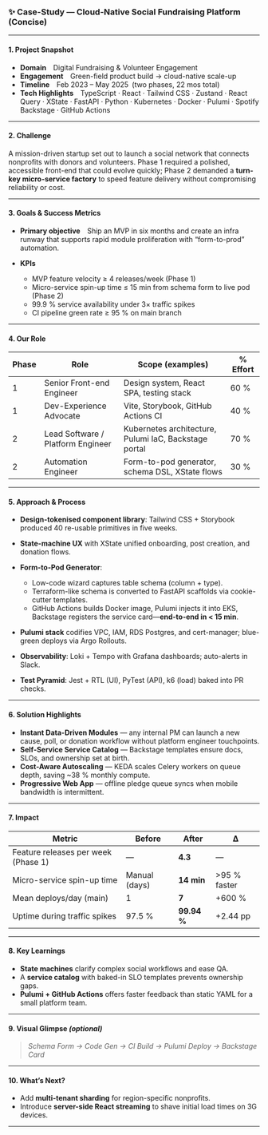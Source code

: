 ### ✨ Case-Study — Cloud-Native Social Fundraising Platform (Concise)

---

#### 1. Project Snapshot

* **Domain**  Digital Fundraising & Volunteer Engagement
* **Engagement**  Green-field product build → cloud-native scale-up
* **Timeline**  Feb 2023 – May 2025 (two phases, 22 mos total)
* **Tech Highlights**  TypeScript · React · Tailwind CSS · Zustand · React Query · XState · FastAPI · Python · Kubernetes · Docker · Pulumi · Spotify Backstage · GitHub Actions

---

#### 2. Challenge

A mission-driven startup set out to launch a social network that connects nonprofits with donors and volunteers. Phase 1 required a polished, accessible front-end that could evolve quickly; Phase 2 demanded a **turn-key micro-service factory** to speed feature delivery without compromising reliability or cost.

---

#### 3. Goals & Success Metrics

* **Primary objective**  Ship an MVP in six months and create an infra runway that supports rapid module proliferation with “form-to-prod” automation.
* **KPIs**

  * MVP feature velocity ≥ 4 releases/week (Phase 1)
  * Micro-service spin-up time ≤ 15 min from schema form to live pod (Phase 2)
  * 99.9 % service availability under 3× traffic spikes
  * CI pipeline green rate ≥ 95 % on main branch

---

#### 4. Our Role

| Phase | Role                              | Scope (examples)                                      | % Effort |
| ----- | --------------------------------- | ----------------------------------------------------- | -------- |
| 1     | Senior Front-end Engineer         | Design system, React SPA, testing stack               | 60 %     |
| 1     | Dev-Experience Advocate           | Vite, Storybook, GitHub Actions CI                    | 40 %     |
| 2     | Lead Software / Platform Engineer | Kubernetes architecture, Pulumi IaC, Backstage portal | 70 %     |
| 2     | Automation Engineer               | Form-to-pod generator, schema DSL, XState flows       | 30 %     |

---

#### 5. Approach & Process

* **Design-tokenised component library**: Tailwind CSS + Storybook produced 40 re-usable primitives in five weeks.
* **State-machine UX** with XState unified onboarding, post creation, and donation flows.
* **Form-to-Pod Generator**:

  * Low-code wizard captures table schema (column + type).
  * Terraform-like schema is converted to FastAPI scaffolds via cookie-cutter templates.
  * GitHub Actions builds Docker image, Pulumi injects it into EKS, Backstage registers the service card—**end-to-end in < 15 min**.
* **Pulumi stack** codifies VPC, IAM, RDS Postgres, and cert-manager; blue-green deploys via Argo Rollouts.
* **Observability**: Loki + Tempo with Grafana dashboards; auto-alerts in Slack.
* **Test Pyramid**: Jest + RTL (UI), PyTest (API), k6 (load) baked into PR checks.

---

#### 6. Solution Highlights

* **Instant Data-Driven Modules** — any internal PM can launch a new cause, poll, or donation workflow without platform engineer touchpoints.
* **Self-Service Service Catalog** — Backstage templates ensure docs, SLOs, and ownership set at birth.
* **Cost-Aware Autoscaling** — KEDA scales Celery workers on queue depth, saving \~38 % monthly compute.
* **Progressive Web App** — offline pledge queue syncs when mobile bandwidth is intermittent.

---

#### 7. Impact

| Metric                              | Before        | After       | Δ            |
| ----------------------------------- | ------------- | ----------- | ------------ |
| Feature releases per week (Phase 1) | —             | **4.3**     | —            |
| Micro-service spin-up time          | Manual (days) | **14 min**  | >95 % faster |
| Mean deploys/day (main)             | 1             | **7**       | +600 %       |
| Uptime during traffic spikes        | 97.5 %        | **99.94 %** | +2.44 pp     |

---

#### 8. Key Learnings

* **State machines** clarify complex social workflows and ease QA.
* A **service catalog** with baked-in SLO templates prevents ownership gaps.
* **Pulumi + GitHub Actions** offers faster feedback than static YAML for a small platform team.

---

#### 9. Visual Glimpse *(optional)*

> *Schema Form → Code Gen → CI Build → Pulumi Deploy → Backstage Card*

---

#### 10. What’s Next?

* Add **multi-tenant sharding** for region-specific nonprofits.
* Introduce **server-side React streaming** to shave initial load times on 3G devices.

---
